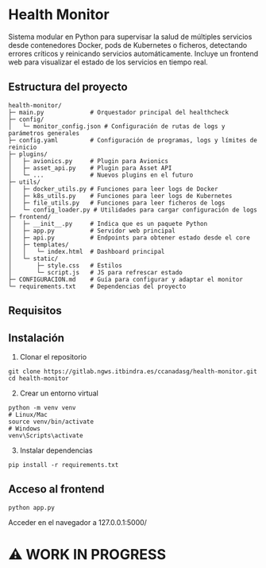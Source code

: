 
# Health Monitor

Sistema modular en Python para supervisar la salud de múltiples servicios desde contenedores Docker, pods de Kubernetes o ficheros, detectando errores críticos y reinicando servicios automáticamente. Incluye un frontend web para visualizar el estado de los servicios en tiempo real.

## Estructura del proyecto

```
health-monitor/
├─ main.py             # Orquestador principal del healthcheck
├─ config/
│   └─ monitor_config.json # Configuración de rutas de logs y parámetros generales
├─ config.yaml         # Configuración de programas, logs y límites de reinicio
├─ plugins/
│   ├─ avionics.py     # Plugin para Avionics
│   ├─ asset_api.py    # Plugin para Asset API
│   └─ ...             # Nuevos plugins en el futuro
├─ utils/
│   ├─ docker_utils.py # Funciones para leer logs de Docker
│   ├─ k8s_utils.py    # Funciones para leer logs de Kubernetes
│   ├─ file_utils.py   # Funciones para leer ficheros de logs
│   └─ config_loader.py # Utilidades para cargar configuración de logs
├─ frontend/
│   ├─ __init__.py     # Indica que es un paquete Python
│   ├─ app.py          # Servidor web principal
│   ├─ api.py          # Endpoints para obtener estado desde el core
│   ├─ templates/
│   │   └─ index.html  # Dashboard principal
│   └─ static/
│       ├─ style.css   # Estilos
│       └─ script.js   # JS para refrescar estado
├─ CONFIGURACION.md    # Guía para configurar y adaptar el monitor
└─ requirements.txt    # Dependencias del proyecto
```

## Requisitos


## Instalación

1. Clonar el repositorio

```
git clone https://gitlab.ngws.itbindra.es/ccanadasg/health-monitor.git
cd health-monitor
```

2. Crear un entorno virtual

```
python -m venv venv
# Linux/Mac
source venv/bin/activate
# Windows
venv\Scripts\activate
```

3. Instalar dependencias

```
pip install -r requirements.txt
```

## Acceso al frontend

```
python app.py
```

Acceder en el navegador a 127.0.0.1:5000/

# ⚠️ WORK IN PROGRESS
